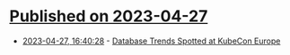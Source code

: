 # [Published on 2023-04-27](index.md)

* [2023-04-27, 16:40:28](https://lobste.rs/s/iirq9g/database_trends_spotted_at_kubecon) - [Database Trends Spotted at KubeCon Europe](https://redis.com/blog/kubecon-database-trends/)
